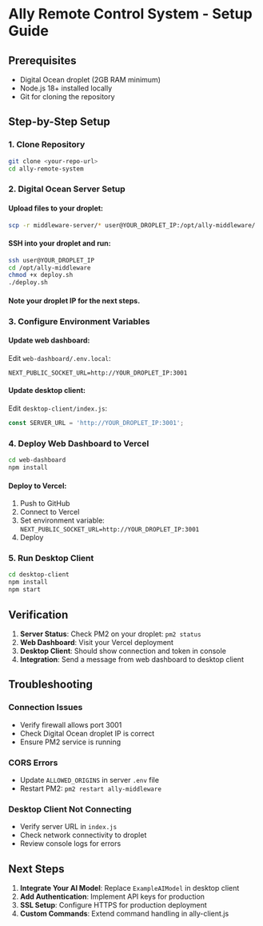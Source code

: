 # Ally Remote Control System - Setup Guide

## Prerequisites

- Digital Ocean droplet (2GB RAM minimum)
- Node.js 18+ installed locally
- Git for cloning the repository

## Step-by-Step Setup

### 1. Clone Repository

```bash
git clone <your-repo-url>
cd ally-remote-system
```

### 2. Digital Ocean Server Setup

#### Upload files to your droplet:
```bash
scp -r middleware-server/* user@YOUR_DROPLET_IP:/opt/ally-middleware/
```

#### SSH into your droplet and run:
```bash
ssh user@YOUR_DROPLET_IP
cd /opt/ally-middleware
chmod +x deploy.sh
./deploy.sh
```

#### Note your droplet IP for the next steps.

### 3. Configure Environment Variables

#### Update web dashboard:
Edit `web-dashboard/.env.local`:
```
NEXT_PUBLIC_SOCKET_URL=http://YOUR_DROPLET_IP:3001
```

#### Update desktop client:
Edit `desktop-client/index.js`:
```javascript
const SERVER_URL = 'http://YOUR_DROPLET_IP:3001';
```

### 4. Deploy Web Dashboard to Vercel

```bash
cd web-dashboard
npm install
```

#### Deploy to Vercel:
1. Push to GitHub
2. Connect to Vercel
3. Set environment variable: `NEXT_PUBLIC_SOCKET_URL=http://YOUR_DROPLET_IP:3001`
4. Deploy

### 5. Run Desktop Client

```bash
cd desktop-client
npm install
npm start
```

## Verification

1. **Server Status**: Check PM2 on your droplet: `pm2 status`
2. **Web Dashboard**: Visit your Vercel deployment
3. **Desktop Client**: Should show connection and token in console
4. **Integration**: Send a message from web dashboard to desktop client

## Troubleshooting

### Connection Issues
- Verify firewall allows port 3001
- Check Digital Ocean droplet IP is correct
- Ensure PM2 service is running

### CORS Errors
- Update `ALLOWED_ORIGINS` in server `.env` file
- Restart PM2: `pm2 restart ally-middleware`

### Desktop Client Not Connecting
- Verify server URL in `index.js`
- Check network connectivity to droplet
- Review console logs for errors

## Next Steps

1. **Integrate Your AI Model**: Replace `ExampleAIModel` in desktop client
2. **Add Authentication**: Implement API keys for production
3. **SSL Setup**: Configure HTTPS for production deployment
4. **Custom Commands**: Extend command handling in ally-client.js